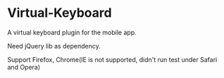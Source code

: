 Virtual-Keyboard
================

A virtual keyboard plugin for the mobile app.

Need jQuery lib as dependency.

Support Firefox, Chrome(IE is not supported, didn't run test under Safari and Opera)

